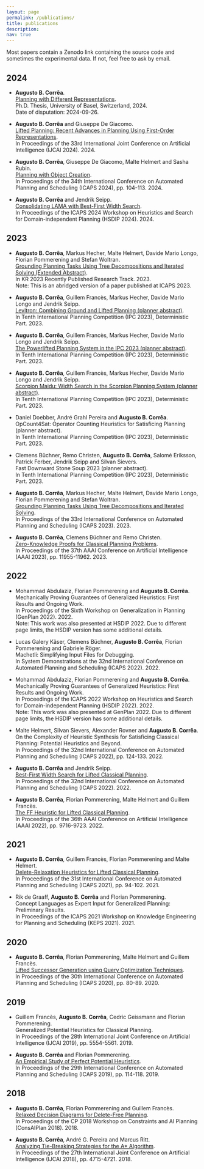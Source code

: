 ```yaml
---
layout: page
permalink: /publications/
title: publications
description:
nav: true
---
```


Most papers contain a Zenodo link containing the source code and sometimes the
experimental data. If not, feel free to ask by email.

## 2024

- **Augusto B. Corrêa**.\
 [Planning with Different Representations](../assets/pdf/correa-phd2024.pdf).\
 Ph.D. Thesis, University of Basel, Switzerland, 2024.\
 Date of disputation: 2024-09-26.

- **Augusto B. Corrêa** and Giuseppe De Giacomo.\
 [Lifted Planning: Recent Advances in Planning Using First-Order Representations](../assets/pdf/correa-degiacomo-ijcai2024.pdf).\
 In Proceedings of the 33rd International Joint Conference on Artificial Intelligence (IJCAI 2024). 2024.

- **Augusto B. Corrêa**, Giuseppe De Giacomo, Malte Helmert and Sasha Rubin.\
 [Planning with Object Creation](../assets/pdf/correa-et-al-icaps2024.pdf).\
 In Proceedings of the 34th International Conference on Automated Planning and Scheduling (ICAPS 2024), pp. 104-113. 2024.

- **Augusto B. Corrêa** and Jendrik Seipp.\
 [Consolidating LAMA with Best-First Width Search](../assets/pdf/correa-seipp-icaps2024wshsdip.pdf).\
 In Proceedings of the ICAPS 2024 Workshop on Heuristics and Search for Domain-independent Planning (HSDIP 2024). 2024.

## 2023

- **Augusto B. Corrêa**, Markus Hecher, Malte Helmert, Davide Mario Longo, Florian Pommerening and Stefan Woltran.\
 [Grounding Planning Tasks Using Tree Decompositions and Iterated Solving (Extended Abstract)](../assets/pdf/correa-et-al-kr2023.pdf).\
 In KR 2023 Recently Published Research Track. 2023.\
 Note: This is an abridged version of a paper published at ICAPS 2023.

- **Augusto B. Corrêa**, Guillem Francès, Markus Hecher, Davide Mario Longo and Jendrik Seipp.\
 [Levitron: Combining Ground and Lifted Planning (planner abstract)](../assets/pdf/correa-et-al-ipc2023a.pdf).\
 In Tenth International Planning Competition (IPC 2023), Deterministic Part. 2023.

- **Augusto B. Corrêa**, Guillem Francès, Markus Hecher, Davide Mario Longo and Jendrik Seipp.\
 [The Powerlifted Planning System in the IPC 2023 (planner abstract)](../assets/pdf/correa-et-al-ipc2023b.pdf).\
 In Tenth International Planning Competition (IPC 2023), Deterministic Part. 2023.

- **Augusto B. Corrêa**, Guillem Francès, Markus Hecher, Davide Mario Longo and Jendrik Seipp.\
 [Scorpion Maidu: Width Search in the Scorpion Planning System (planner abstract)](../assets/pdf/correa-et-al-ipc2023c.pdf).\
 In Tenth International Planning Competition (IPC 2023), Deterministic Part. 2023.

- Daniel Doebber, André Grahl Pereira and **Augusto B. Corrêa**.\
 OpCount4Sat: Operator Counting Heuristics for Satisficing Planning (planner abstract).\
 In Tenth International Planning Competition (IPC 2023), Deterministic Part. 2023.

- Clemens Büchner, Remo Christen, **Augusto B. Corrêa**, Salomé Eriksson, Patrick Ferber, Jendrik Seipp and Silvan Sievers.\
 Fast Downward Stone Soup 2023 (planner abstract).\
 In Tenth International Planning Competition (IPC 2023), Deterministic Part. 2023.

- **Augusto B. Corrêa**, Markus Hecher, Malte Helmert, Davide Mario Longo, Florian Pommerening and Stefan Woltran.\
 [Grounding Planning Tasks Using Tree Decompositions and Iterated Solving](../assets/pdf/correa-et-al-icaps2023.pdf).\
 In Proceedings of the 33rd International Conference on Automated Planning and Scheduling (ICAPS 2023). 2023.

- **Augusto B. Corrêa**, Clemens Büchner and Remo Christen.\
 [Zero-Knowledge Proofs for Classical Planning Problems](../assets/pdf/correa-et-al-aaai2023.pdf).\
 In Proceedings of the 37th AAAI Conference on Artificial Intelligence (AAAI 2023), pp. 11955-11962. 2023.

## 2022

- Mohammad Abdulaziz, Florian Pommerening and **Augusto B. Corrêa**.\
 Mechanically Proving Guarantees of Generalized Heuristics: First Results and Ongoing Work.\
 In Proceedings of the Sixth Workshop on Generalization in Planning (GenPlan 2022). 2022.\
 Note: This work was also presented at HSDIP 2022. Due to different page limits, the HSDIP version has some additional details.

- Lucas Galery Käser, Clemens Büchner, **Augusto B. Corrêa**, Florian Pommerening and Gabriele Röger.\
 Machetli: Simplifying Input Files for Debugging.\
 In System Demonstrations at the 32nd International Conference on Automated Planning and Scheduling (ICAPS 2022). 2022.

- Mohammad Abdulaziz, Florian Pommerening and **Augusto B. Corrêa**.\
 Mechanically Proving Guarantees of Generalized Heuristics: First Results and Ongoing Work.\
 In Proceedings of the ICAPS 2022 Workshop on Heuristics and Search for Domain-independent Planning (HSDIP 2022). 2022.\
 Note: This work was also presented at GenPlan 2022. Due to different page limits, the HSDIP version has some additional details.

- Malte Helmert, Silvan Sievers, Alexander Rovner and **Augusto B. Corrêa**.\
 On the Complexity of Heuristic Synthesis for Satisficing Classical Planning: Potential Heuristics and Beyond.\
 In Proceedings of the 32nd International Conference on Automated Planning and Scheduling (ICAPS 2022), pp. 124-133. 2022.

- **Augusto B. Corrêa** and Jendrik Seipp.\
 [Best-First Width Search for Lifted Classical Planning](../assets/pdf/correa-seipp-icaps2022.pdf).\
 In Proceedings of the 32nd International Conference on Automated Planning and Scheduling (ICAPS 2022). 2022.

- **Augusto B. Corrêa**, Florian Pommerening, Malte Helmert and Guillem Francès.\
 [The FF Heuristic for Lifted Classical Planning](../assets/pdf/correa-et-al-aaai2022.pdf).\
 In Proceedings of the 36th AAAI Conference on Artificial Intelligence (AAAI 2022), pp. 9716-9723. 2022.

## 2021

- **Augusto B. Corrêa**, Guillem Francès, Florian Pommerening and Malte Helmert.\
 [Delete-Relaxation Heuristics for Lifted Classical Planning](../assets/pdf/correa-et-al-icaps2021.pdf).\
 In Proceedings of the 31st International Conference on Automated Planning and Scheduling (ICAPS 2021), pp. 94-102. 2021.

- Rik de Graaff, **Augusto B. Corrêa** and Florian Pommerening.\
 Concept Languages as Expert Input for Generalized Planning: Preliminary Results.\
 In Proceedings of the ICAPS 2021 Workshop on Knowledge Engineering for Planning and Scheduling (KEPS 2021). 2021.

## 2020

- **Augusto B. Corrêa**, Florian Pommerening, Malte Helmert and Guillem Francès.\
 [Lifted Successor Generation using Query Optimization Techniques](../assets/pdf/correa-et-al-icaps2020.pdf).\
 In Proceedings of the 30th International Conference on Automated Planning and Scheduling (ICAPS 2020), pp. 80-89. 2020.

## 2019

- Guillem Francès, **Augusto B. Corrêa**, Cedric Geissmann and Florian Pommerening.\
 Generalized Potential Heuristics for Classical Planning.\
 In Proceedings of the 28th International Joint Conference on Artificial Intelligence (IJCAI 2019), pp. 5554-5561. 2019.

- **Augusto B. Corrêa** and Florian Pommerening.\
 [An Empirical Study of Perfect Potential Heuristics](../assets/pdf/correa-et-al-icaps2019.pdf).\
 In Proceedings of the 29th International Conference on Automated Planning and Scheduling (ICAPS 2019), pp. 114-118. 2019.

## 2018

- **Augusto B. Corrêa**, Florian Pommerening and Guillem Francès.\
 [Relaxed Decision Diagrams for Delete-Free Planning](../assets/pdf/correa-et-al-cp2018wsconsaiplan.pdf).\
 In Proceedings of the CP 2018 Workshop on Constraints and AI Planning (ConsAIPlan 2018). 2018.

- **Augusto B. Corrêa**, André G. Pereira and Marcus Ritt.\
 [Analyzing Tie-Breaking Strategies for the A* Algorithm](../assets/pdf/correa-et-al-ijcai2018.pdf).\
 In Proceedings of the 27th International Joint Conference on Artificial Intelligence (IJCAI 2018), pp. 4715-4721. 2018.

